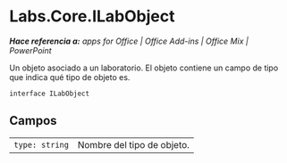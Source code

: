 
# Labs.Core.ILabObject

 _**Hace referencia a:** apps for Office | Office Add-ins | Office Mix | PowerPoint_

Un objeto asociado a un laboratorio. El objeto contiene un campo de tipo que indica qué tipo de objeto es.

```
interface ILabObject
```


## Campos


|||
|:-----|:-----|
| `type: string`|Nombre del tipo de objeto.|
